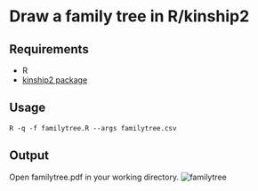 # Draw a family tree in R/kinship2

## Requirements
* R
* [kinship2 package](http://cran.r-project.org/web/packages/kinship2/index.html)

## Usage

    R -q -f familytree.R --args familytree.csv

## Output
Open familytree.pdf in your working directory.
![familytree](https://raw.githubusercontent.com/dritoshi/familytree/master/familytree.png)
